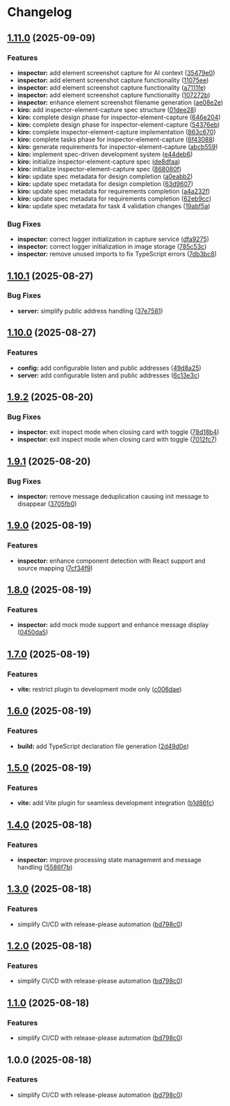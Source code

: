 # Changelog

## [1.11.0](https://github.com/nguyenvanduocit/instantCode/compare/v1.10.1...v1.11.0) (2025-09-09)


### Features

* **inspector:** add element screenshot capture for AI context ([35479e0](https://github.com/nguyenvanduocit/instantCode/commit/35479e0dbd6048786c481a5f812b03265697493f))
* **inspector:** add element screenshot capture functionality ([11075ee](https://github.com/nguyenvanduocit/instantCode/commit/11075eecf189c3e16cbce2e85b62cd225655d33c))
* **inspector:** add element screenshot capture functionality ([a7111fe](https://github.com/nguyenvanduocit/instantCode/commit/a7111fe572243381abd25bb931330c33447aa661))
* **inspector:** add element screenshot capture functionality ([107272b](https://github.com/nguyenvanduocit/instantCode/commit/107272b4712ad0b1ba91155d2e793189ac93da2d))
* **inspector:** enhance element screenshot filename generation ([ae08e2e](https://github.com/nguyenvanduocit/instantCode/commit/ae08e2e98a2dc3c00c14d41728985a944a36a388))
* **kiro:** add inspector-element-capture spec structure ([01dee28](https://github.com/nguyenvanduocit/instantCode/commit/01dee28bdeaaafc49746540547022f0a3b60766c))
* **kiro:** complete design phase for inspector-element-capture ([646e204](https://github.com/nguyenvanduocit/instantCode/commit/646e20430f70bb5631b50752bf141ccd7db0ca98))
* **kiro:** complete design phase for inspector-element-capture ([54376eb](https://github.com/nguyenvanduocit/instantCode/commit/54376eb91ddfd1b9d58153a0855ec433bfc43769))
* **kiro:** complete inspector-element-capture implementation ([863c670](https://github.com/nguyenvanduocit/instantCode/commit/863c670f045e29e1efa4b7c72c81a33d88044770))
* **kiro:** complete tasks phase for inspector-element-capture ([6f43088](https://github.com/nguyenvanduocit/instantCode/commit/6f4308862cf01f2122cb6c6a0db6b3e0b4efa6c2))
* **kiro:** generate requirements for inspector-element-capture ([abcb559](https://github.com/nguyenvanduocit/instantCode/commit/abcb5598cf0cef9e92519868d91119cca1e18431))
* **kiro:** implement spec-driven development system ([e44deb6](https://github.com/nguyenvanduocit/instantCode/commit/e44deb6b14df906e2ebd7c3cc5a854e8f115b361))
* **kiro:** initialize inspector-element-capture spec ([de8dfaa](https://github.com/nguyenvanduocit/instantCode/commit/de8dfaa51b76daf08b48434be3b166dd84a9038d))
* **kiro:** initialize inspector-element-capture spec ([868080f](https://github.com/nguyenvanduocit/instantCode/commit/868080f1f187bf86b7d3b9e667f37f67887ff751))
* **kiro:** update spec metadata for design completion ([a0eabb2](https://github.com/nguyenvanduocit/instantCode/commit/a0eabb257a47dbef2517dd6740e2bc6e61ffa939))
* **kiro:** update spec metadata for design completion ([63d9607](https://github.com/nguyenvanduocit/instantCode/commit/63d96071fe220f79a7712df3c3e445cfa11dfa74))
* **kiro:** update spec metadata for requirements completion ([a4a232f](https://github.com/nguyenvanduocit/instantCode/commit/a4a232f385de9adcd6d70219aed4cf611c97ecba))
* **kiro:** update spec metadata for requirements completion ([62eb9cc](https://github.com/nguyenvanduocit/instantCode/commit/62eb9cc1fa289f8895bd8f0f58d5185743293fcf))
* **kiro:** update spec metadata for task 4 validation changes ([19abf5a](https://github.com/nguyenvanduocit/instantCode/commit/19abf5a380438ae2a23e82bc156a28b94097cfd9))


### Bug Fixes

* **inspector:** correct logger initialization in capture service ([dfa9275](https://github.com/nguyenvanduocit/instantCode/commit/dfa9275b2ea3ca4bf0d8009cdf50fe07e61ab941))
* **inspector:** correct logger initialization in image storage ([785c53c](https://github.com/nguyenvanduocit/instantCode/commit/785c53c28f7b1a4827ce40d6e7570929fc352279))
* **inspector:** remove unused imports to fix TypeScript errors ([7db3bc8](https://github.com/nguyenvanduocit/instantCode/commit/7db3bc8900b499d49efc8d92b679d0a68b92d757))

## [1.10.1](https://github.com/nguyenvanduocit/instantCode/compare/v1.10.0...v1.10.1) (2025-08-27)


### Bug Fixes

* **server:** simplify public address handling ([37e7581](https://github.com/nguyenvanduocit/instantCode/commit/37e75813334fd2d57cf26cd3a037e38166c2b28d))

## [1.10.0](https://github.com/nguyenvanduocit/instantCode/compare/v1.9.2...v1.10.0) (2025-08-27)


### Features

* **config:** add configurable listen and public addresses ([49d8a25](https://github.com/nguyenvanduocit/instantCode/commit/49d8a2533237494d29394268867243bddf52af4f))
* **server:** add configurable listen and public addresses ([6c13e3c](https://github.com/nguyenvanduocit/instantCode/commit/6c13e3c8d78613b0b94ab99a0b1f39091b85770b))

## [1.9.2](https://github.com/nguyenvanduocit/instantCode/compare/v1.9.1...v1.9.2) (2025-08-20)


### Bug Fixes

* **inspector:** exit inspect mode when closing card with toggle ([78d18b4](https://github.com/nguyenvanduocit/instantCode/commit/78d18b4468607135eb63aad03b19e291a64aeaae))
* **inspector:** exit inspect mode when closing card with toggle ([7012fc7](https://github.com/nguyenvanduocit/instantCode/commit/7012fc7dc9123272436d091477074c7eff6f3544))

## [1.9.1](https://github.com/nguyenvanduocit/instantCode/compare/v1.9.0...v1.9.1) (2025-08-20)


### Bug Fixes

* **inspector:** remove message deduplication causing init message to disappear ([3705fb0](https://github.com/nguyenvanduocit/instantCode/commit/3705fb0ee412b420261f5b9ece8e463e866050e4))

## [1.9.0](https://github.com/nguyenvanduocit/instantCode/compare/v1.8.0...v1.9.0) (2025-08-19)


### Features

* **inspector:** enhance component detection with React support and source mapping ([7cf34f9](https://github.com/nguyenvanduocit/instantCode/commit/7cf34f9e75f9c2cfd01eac5ea4a0a71fddb520ca))

## [1.8.0](https://github.com/nguyenvanduocit/instantCode/compare/v1.7.0...v1.8.0) (2025-08-19)


### Features

* **inspector:** add mock mode support and enhance message display ([0450da5](https://github.com/nguyenvanduocit/instantCode/commit/0450da598254ebec9db810e6cf4aefd7a07a9cb9))

## [1.7.0](https://github.com/nguyenvanduocit/instantCode/compare/v1.6.0...v1.7.0) (2025-08-19)


### Features

* **vite:** restrict plugin to development mode only ([c006dae](https://github.com/nguyenvanduocit/instantCode/commit/c006dae7969ece2e778a22f967b33a4c1ad3dff0))

## [1.6.0](https://github.com/nguyenvanduocit/instantCode/compare/v1.5.0...v1.6.0) (2025-08-19)


### Features

* **build:** add TypeScript declaration file generation ([2d49d0e](https://github.com/nguyenvanduocit/instantCode/commit/2d49d0e58a6938dab604980d299720596fe87c98))

## [1.5.0](https://github.com/nguyenvanduocit/instantCode/compare/v1.4.0...v1.5.0) (2025-08-19)


### Features

* **vite:** add Vite plugin for seamless development integration ([b1d86fc](https://github.com/nguyenvanduocit/instantCode/commit/b1d86fcf88815a999adda5f87549726b4a254f63))

## [1.4.0](https://github.com/nguyenvanduocit/instantCode/compare/v1.3.0...v1.4.0) (2025-08-18)


### Features

* **inspector:** improve processing state management and message handling ([5586f7b](https://github.com/nguyenvanduocit/instantCode/commit/5586f7ba03285c85fdbec118bd246d0c1a4f924a))

## [1.3.0](https://github.com/nguyenvanduocit/instantCode/compare/v1.2.0...v1.3.0) (2025-08-18)


### Features

* simplify CI/CD with release-please automation ([bd798c0](https://github.com/nguyenvanduocit/instantCode/commit/bd798c096f3e581ede1f48940a5a019c90dca5be))

## [1.2.0](https://github.com/nguyenvanduocit/instantCode/compare/v1.1.0...v1.2.0) (2025-08-18)


### Features

* simplify CI/CD with release-please automation ([bd798c0](https://github.com/nguyenvanduocit/instantCode/commit/bd798c096f3e581ede1f48940a5a019c90dca5be))

## [1.1.0](https://github.com/nguyenvanduocit/instantCode/compare/v1.0.0...v1.1.0) (2025-08-18)


### Features

* simplify CI/CD with release-please automation ([bd798c0](https://github.com/nguyenvanduocit/instantCode/commit/bd798c096f3e581ede1f48940a5a019c90dca5be))

## 1.0.0 (2025-08-18)


### Features

* simplify CI/CD with release-please automation ([bd798c0](https://github.com/nguyenvanduocit/instantCode/commit/bd798c096f3e581ede1f48940a5a019c90dca5be))
